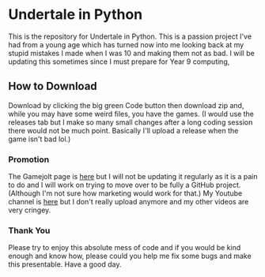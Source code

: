 # Undertale in Python

This is the repository for Undertale in Python. This is a passion project I've had from a young age which has turned now into me looking back at my stupid mistakes I made when I was 10 and making them not as bad. I will be updating this sometimes since I must prepare for Year 9 computing,

## How to Download

Download by clicking the big green Code button then download zip and, while you may have some weird files, you have the games. (I would use the releases tab but I make so many small changes after a long coding session there would not be much point. Basically I'll upload a release when the game isn't bad lol.)

### Promotion

The Gamejolt page is [here](https://gamejolt.com/games/undertalepython476/386188) but I will not be updating it regularly as it is a pain to do and I will work on trying to move over to be fully a GitHub project. (Although I'm not sure how marketing would work for that.)
My Youtube channel is [here](https://www.youtube.com/channel/UCMF5plyvE3mCZA8ke_mqWcw) but I don't really upload anymore and my other videos are very cringey.

### Thank You

Please try to enjoy this absolute mess of code and if you would be kind enough and know how, please could you help me fix some bugs and make this presentable. Have a good day.
